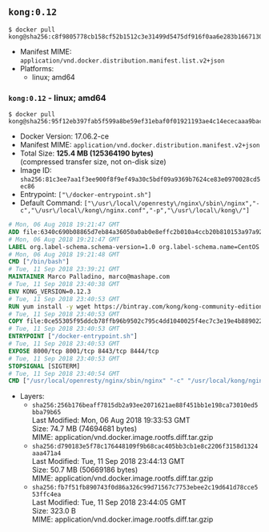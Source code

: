## `kong:0.12`

```console
$ docker pull kong@sha256:c8f9805778cb158cf52b1512c3e31499d5475df916f0aa6e283b1667130ada94
```

-	Manifest MIME: `application/vnd.docker.distribution.manifest.list.v2+json`
-	Platforms:
	-	linux; amd64

### `kong:0.12` - linux; amd64

```console
$ docker pull kong@sha256:95f12eb397fab5f599a8be59ef31ebaf0f01921193ae4c14ececaaa9bacdbe48
```

-	Docker Version: 17.06.2-ce
-	Manifest MIME: `application/vnd.docker.distribution.manifest.v2+json`
-	Total Size: **125.4 MB (125364190 bytes)**  
	(compressed transfer size, not on-disk size)
-	Image ID: `sha256:81c3ee7aa1f3ee900f8f9ef49a30c5bdf09a9369b7624ce83e0970028cd5ec86`
-	Entrypoint: `["\/docker-entrypoint.sh"]`
-	Default Command: `["\/usr\/local\/openresty\/nginx\/sbin\/nginx","-c","\/usr\/local\/kong\/nginx.conf","-p","\/usr\/local\/kong\/"]`

```dockerfile
# Mon, 06 Aug 2018 19:21:47 GMT
ADD file:6340c690b08865d7eb84a36050a0ab0e8effc2b010a4ccb20b810153a97a9228 in / 
# Mon, 06 Aug 2018 19:21:47 GMT
LABEL org.label-schema.schema-version=1.0 org.label-schema.name=CentOS Base Image org.label-schema.vendor=CentOS org.label-schema.license=GPLv2 org.label-schema.build-date=20180804
# Mon, 06 Aug 2018 19:21:48 GMT
CMD ["/bin/bash"]
# Tue, 11 Sep 2018 23:39:21 GMT
MAINTAINER Marco Palladino, marco@mashape.com
# Tue, 11 Sep 2018 23:40:38 GMT
ENV KONG_VERSION=0.12.3
# Tue, 11 Sep 2018 23:40:53 GMT
RUN yum install -y wget https://bintray.com/kong/kong-community-edition-rpm/download_file?file_path=centos/7/kong-community-edition-$KONG_VERSION.el7.noarch.rpm &&     yum clean all
# Tue, 11 Sep 2018 23:40:53 GMT
COPY file:0ce55305f95ddcb78ffb96b9502c795c4dd1040025f4ec7c3e19e4b889022b90 in /docker-entrypoint.sh 
# Tue, 11 Sep 2018 23:40:53 GMT
ENTRYPOINT ["/docker-entrypoint.sh"]
# Tue, 11 Sep 2018 23:40:53 GMT
EXPOSE 8000/tcp 8001/tcp 8443/tcp 8444/tcp
# Tue, 11 Sep 2018 23:40:53 GMT
STOPSIGNAL [SIGTERM]
# Tue, 11 Sep 2018 23:40:54 GMT
CMD ["/usr/local/openresty/nginx/sbin/nginx" "-c" "/usr/local/kong/nginx.conf" "-p" "/usr/local/kong/"]
```

-	Layers:
	-	`sha256:256b176beaff7815db2a93ee2071621ae88f451bb1e198ca73010ed5bba79b65`  
		Last Modified: Mon, 06 Aug 2018 19:33:53 GMT  
		Size: 74.7 MB (74694681 bytes)  
		MIME: application/vnd.docker.image.rootfs.diff.tar.gzip
	-	`sha256:d790183e5f78c176448109f9b68cac405bb3cb1e8c2206f3158d1324aaa471a4`  
		Last Modified: Tue, 11 Sep 2018 23:44:13 GMT  
		Size: 50.7 MB (50669186 bytes)  
		MIME: application/vnd.docker.image.rootfs.diff.tar.gzip
	-	`sha256:fb7f51fb890743f0d86a326c99d71567c7753ebee2c19d641d78cce553ffc4ea`  
		Last Modified: Tue, 11 Sep 2018 23:44:05 GMT  
		Size: 323.0 B  
		MIME: application/vnd.docker.image.rootfs.diff.tar.gzip
